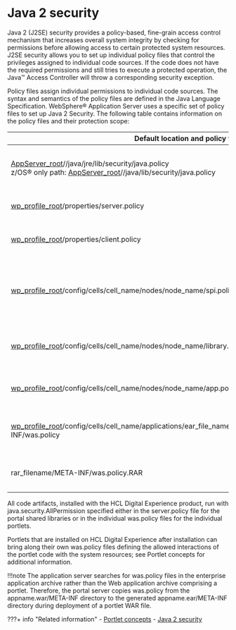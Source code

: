 # Java 2 security

Java 2 (J2SE) security provides a policy-based, fine-grain access control mechanism that increases overall system integrity by checking for permissions before allowing access to certain protected system resources. J2SE security allows you to set up individual policy files that control the privileges assigned to individual code sources. If the code does not have the required permissions and still tries to execute a protected operation, the Java™ Access Controller will throw a corresponding security exception.

Policy files assign individual permissions to individual code sources. The syntax and semantics of the policy files are defined in the Java Language Specification. WebSphere® Application Server uses a specific set of policy files to set up Java 2 Security. The following table contains information on the policy files and their protection scope:

|Default location and policy file|Protection scope|
|--------------------------------|----------------|
|[AppServer\_root](../../../../../guide_me/wpsdirstr.md#appserver_root)//java/jre/lib/security/java.policy<br> z/OS® only path: [AppServer\_root](../../../../../guide_me/wpsdirstr.md#appserver_root)//java/lib/security/java.policy|This is the root policy file that contains permissions for all the processes launched by WebSphere Application Server.|
|[wp\_profile\_root](../../../../../guide_me/wpsdirstr.md#wp_profile_root)/properties/server.policy|This policy file grants default permissions to all product servers.|
|[wp\_profile\_root](../../../../../guide_me/wpsdirstr.md#wp_profile_root)/properties/client.policy|This policy file grants default permissions for all of the product client containers and applets on a node.|
|[wp\_profile\_root](../../../../../guide_me/wpsdirstr.md#wp_profile_root)/config/cells/cell\_name/nodes/node\_name/spi.policy|This template is for the Service Provider Interface \(SPI\) or the third party resources that are embedded in the product. The default permission is `java.security.AllPermissions`.|
|[wp\_profile\_root](../../../../../guide_me/wpsdirstr.md#wp_profile_root)/config/cells/cell\_name/nodes/node\_name/library.policy|This policy grants default permissions \(empty\) to code contained in the shared library \(Java library classes\) to use in multiple product applications.|
|[wp\_profile\_root](../../../../../guide_me/wpsdirstr.md#wp_profile_root)/config/cells/cell\_name/nodes/node\_name/app.policy|This policy grants default permissions to all enterprise applications running on this node in this cell.|
|[wp\_profile\_root](../../../../../guide_me/wpsdirstr.md#wp_profile_root)/config/cells/cell\_name/applications/ear\_file\_name/deployments/application\_name/META-INF/was.policy|This policy assigns permissions to a specific enterprise application, imbedded within EAR:/META-INF/was.policy.|
|rar\_filename/META-INF/was.policy.RAR|This file can have a permission specification that is defined in the ra.xml file. The ra.xml file is embedded in the RAR file.|

All code artifacts, installed with the HCL Digital Experience product, run with java.security.AllPermission specified either in the server.policy file for the portal shared libraries or in the individual was.policy files for the individual portlets.

Portlets that are installed on HCL Digital Experience after installation can bring along their own was.policy files defining the allowed interactions of the portlet code with the system resources; see Portlet concepts for additional information.

!!!note
    The application server searches for was.policy files in the enterprise application archive rather than the Web application archive comprising a portlet. Therefore, the portal server copies was.policy from the appname.war/META-INF directory to the generated appname.ear/META-INF directory during deployment of a portlet WAR file.


???+ info "Related information"
    - [Portlet concepts](../../../../../extend_dx/portlets_development/wpsbpc.md)
    - [Java 2 security](https://www.ibm.com/docs/en/SSAW57_8.5.5/com.ibm.websphere.nd.multiplatform.doc/ae/csec_rsecmgr2.html)

